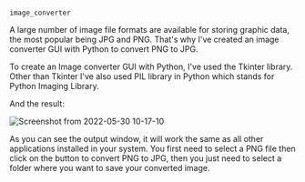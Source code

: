                                                                 image_converter
A large number of image file formats are available for storing graphic data, the most popular being JPG and PNG. That's why I've created an image converter GUI with Python to convert PNG to JPG.

To create an Image converter GUI with Python, I've used the Tkinter library. Other than Tkinter I've also used PIL library in Python which stands for Python Imaging Library.


And the result:

![Screenshot from 2022-05-30 10-17-10](https://user-images.githubusercontent.com/101047236/170917307-e1550232-fbfe-407a-8b99-645d2cd7f403.png)

As you can see the output window, it will work the same as all other applications installed in your system. You first need to select a PNG file then click on the button to convert PNG to JPG, then you just need to select a folder where you want to save your converted image.
